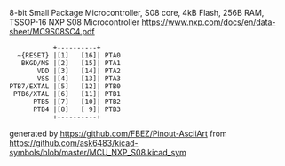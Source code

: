8-bit Small Package Microcontroller, S08 core, 4kB Flash, 256B RAM, TSSOP-16
NXP S08 Microcontroller
https://www.nxp.com/docs/en/data-sheet/MC9S08SC4.pdf


	           +----------+
	  ~{RESET} |[1]   [16]| PTA0
	   BKGD/MS |[2]   [15]| PTA1
	       VDD |[3]   [14]| PTA2
	       VSS |[4]   [13]| PTA3
	PTB7/EXTAL |[5]   [12]| PTB0
	 PTB6/XTAL |[6]   [11]| PTB1
	      PTB5 |[7]   [10]| PTB2
	      PTB4 |[8]   [ 9]| PTB3
	           +----------+


generated by https://github.com/FBEZ/Pinout-AsciiArt from https://github.com/ask6483/kicad-symbols/blob/master/MCU_NXP_S08.kicad_sym